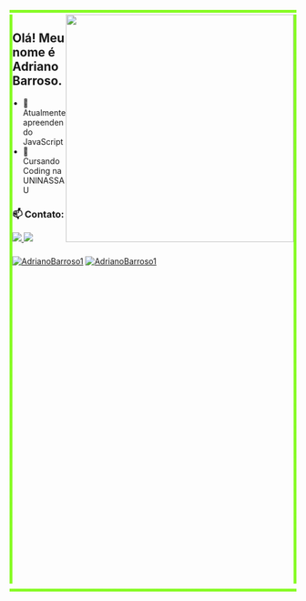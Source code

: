  <img src="image/rgb-rainbow.gif" height=5px width=100%>
 <img src="image/rgb-rainbow.gif" height=1000px width=5px align=left margin=-100px>
 <img src="image/rgb-rainbow.gif" height=1000px width=5px align=right>

 <image src="image/Developer activity-bro.png" align=right width=400px height=400>

## Olá! Meu nome é Adriano Barroso.
- 🌱 Atualmente apreendendo JavaScript
- 🏫 Cursando Coding na UNINASSAU
 
### 📫 Contato:

<a href="">
    <image src="https://img.shields.io/badge/Telegram-2CA5E0?style=for-the-badge&logo=telegram&logoColor=white">
</a>
<a href="mailto:adrianofilho1301@gmail.com">
    <image src="https://img.shields.io/badge/Gmail-D14836?style=for-the-badge&logo=gmail&logoColor=white">
</a>

### 

[![AdrianoBarroso1](https://github-readme-stats.vercel.app/api?username=AdrianoBarroso1&title_color=263238&text_color=515b60&icon_color=75b687&bg_color=def7e5&show_icons=true)](https://github.com/AdrianoBarroso1/)
[![AdrianoBarroso1](https://github-readme-stats.vercel.app/api/top-langs/?username=AdrianoBarroso1&hide=html&layout=compact&title_color=263238&text_color=515b60&icon_color=75b687&bg_color=def7e5)](https://github.com/AdrianoBarroso1/)

 <img src="image/rgb-rainbow.gif" height=5px width=100%>